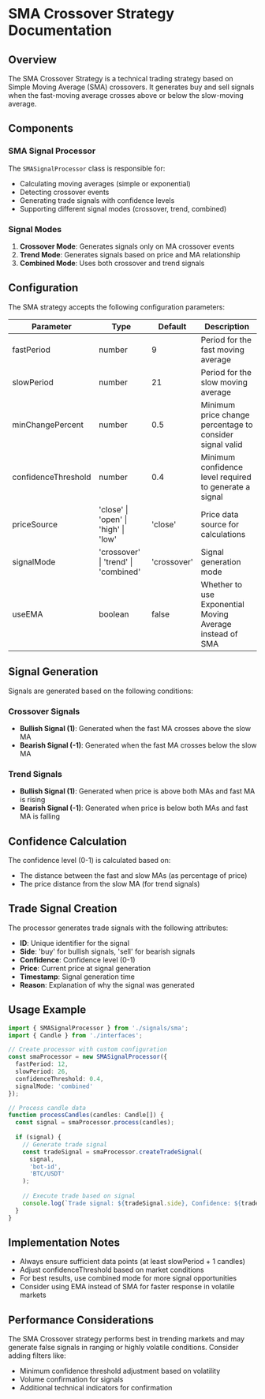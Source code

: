 # SMA Crossover Strategy Documentation

## Overview

The SMA Crossover Strategy is a technical trading strategy based on Simple Moving Average (SMA) crossovers. It generates buy and sell signals when the fast-moving average crosses above or below the slow-moving average.

## Components

### SMA Signal Processor

The `SMASignalProcessor` class is responsible for:
- Calculating moving averages (simple or exponential)
- Detecting crossover events
- Generating trade signals with confidence levels
- Supporting different signal modes (crossover, trend, combined)

### Signal Modes

1. **Crossover Mode**: Generates signals only on MA crossover events
2. **Trend Mode**: Generates signals based on price and MA relationship
3. **Combined Mode**: Uses both crossover and trend signals

## Configuration

The SMA strategy accepts the following configuration parameters:

| Parameter            | Type                                 | Default    | Description                                               |
|---------------------|--------------------------------------|------------|-----------------------------------------------------------|
| fastPeriod          | number                               | 9          | Period for the fast moving average                        |
| slowPeriod          | number                               | 21         | Period for the slow moving average                        |
| minChangePercent    | number                               | 0.5        | Minimum price change percentage to consider signal valid   |
| confidenceThreshold | number                               | 0.4        | Minimum confidence level required to generate a signal    |
| priceSource         | 'close' \| 'open' \| 'high' \| 'low' | 'close'    | Price data source for calculations                        |
| signalMode          | 'crossover' \| 'trend' \| 'combined' | 'crossover'| Signal generation mode                                    |
| useEMA              | boolean                              | false      | Whether to use Exponential Moving Average instead of SMA   |

## Signal Generation

Signals are generated based on the following conditions:

### Crossover Signals

- **Bullish Signal (1)**: Generated when the fast MA crosses above the slow MA
- **Bearish Signal (-1)**: Generated when the fast MA crosses below the slow MA

### Trend Signals

- **Bullish Signal (1)**: Generated when price is above both MAs and fast MA is rising
- **Bearish Signal (-1)**: Generated when price is below both MAs and fast MA is falling

## Confidence Calculation

The confidence level (0-1) is calculated based on:
- The distance between the fast and slow MAs (as percentage of price)
- The price distance from the slow MA (for trend signals)

## Trade Signal Creation

The processor generates trade signals with the following attributes:
- **ID**: Unique identifier for the signal
- **Side**: 'buy' for bullish signals, 'sell' for bearish signals
- **Confidence**: Confidence level (0-1)
- **Price**: Current price at signal generation
- **Timestamp**: Signal generation time
- **Reason**: Explanation of why the signal was generated

## Usage Example

```typescript
import { SMASignalProcessor } from './signals/sma';
import { Candle } from './interfaces';

// Create processor with custom configuration
const smaProcessor = new SMASignalProcessor({
  fastPeriod: 12,
  slowPeriod: 26,
  confidenceThreshold: 0.4,
  signalMode: 'combined'
});

// Process candle data
function processCandles(candles: Candle[]) {
  const signal = smaProcessor.process(candles);
  
  if (signal) {
    // Generate trade signal
    const tradeSignal = smaProcessor.createTradeSignal(
      signal,
      'bot-id',
      'BTC/USDT'
    );
    
    // Execute trade based on signal
    console.log(`Trade signal: ${tradeSignal.side}, Confidence: ${tradeSignal.confidence}`);
  }
}
```

## Implementation Notes

- Always ensure sufficient data points (at least slowPeriod + 1 candles)
- Adjust confidenceThreshold based on market conditions
- For best results, use combined mode for more signal opportunities
- Consider using EMA instead of SMA for faster response in volatile markets

## Performance Considerations

The SMA Crossover strategy performs best in trending markets and may generate false signals in ranging or highly volatile conditions. Consider adding filters like:

- Minimum confidence threshold adjustment based on volatility
- Volume confirmation for signals
- Additional technical indicators for confirmation

